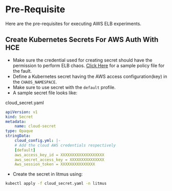 # Pre-Requisite

Here are the pre-requisites for executing AWS ELB experiments.

## Create Kubernetes Secrets For AWS Auth With HCE

- Make sure the credential used for creating secret should have the permission to perform ELB chaos. [Click Here]() for a sample policy file for the fault.
- Define a Kubernetes secret having the AWS access configuration(key) in the <code>CHAOS_NAMESPACE</code>.
- Make sure to use secret with the <code>default</code> profile.
- A sample secret file looks like:

cloud_secret.yaml

```yaml
apiVersion: v1
kind: Secret
metadata:
    name: cloud-secret
type: Opaque
stringData:
    cloud_config.yml: |-
    # Add the cloud AWS credentials respectively
    [default]
    aws_access_key_id = XXXXXXXXXXXXXXXXXXX
    aws_secret_access_key = XXXXXXXXXXXXXXX
    Aws_session_token = XXXXXXXXXXXXXXX
```

- Create the secret in litmus using:

```bash
kubectl apply -f cloud_secret.yaml -n litmus
```
